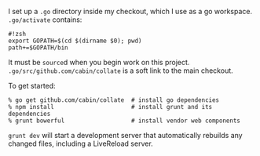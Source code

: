 I set up a `.go` directory inside my checkout, which I use as a go workspace.
`.go/activate` contains:

    #!zsh
    export GOPATH=$(cd $(dirname $0); pwd)
    path+=$GOPATH/bin

It must be `source`d when you begin work on this project.
`.go/src/github.com/cabin/collate` is a soft link to the main checkout.

To get started:

    % go get github.com/cabin/collate  # install go dependencies
    % npm install                      # install grunt and its dependencies
    % grunt bowerful                   # install vendor web components

`grunt dev` will start a development server that automatically rebuilds
any changed files, including a LiveReload server.
